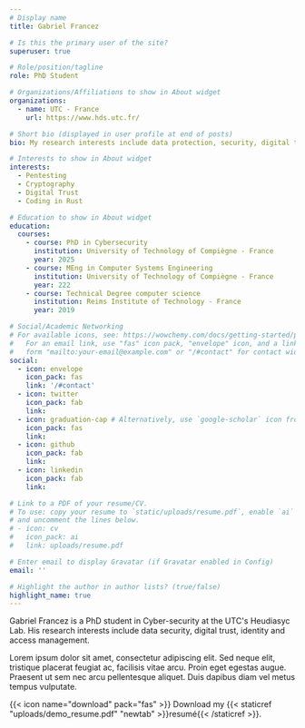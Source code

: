 ```yaml
---
# Display name
title: Gabriel Francez

# Is this the primary user of the site?
superuser: true

# Role/position/tagline
role: PhD Student

# Organizations/Affiliations to show in About widget
organizations:
  - name: UTC - France
    url: https://www.hds.utc.fr/

# Short bio (displayed in user profile at end of posts)
bio: My research interests include data protection, security, digital trust.

# Interests to show in About widget
interests:
  - Pentesting
  - Cryptography
  - Digital Trust
  - Coding in Rust

# Education to show in About widget
education:
  courses:
    - course: PhD in Cybersecurity
      institution: University of Technology of Compiègne - France
      year: 2025
    - course: MEng in Computer Systems Engineering
      institution: University of Technology of Compiègne - France
      year: 222
    - course: Technical Degree computer science
      institution: Reims Institute of Technology - France
      year: 2019

# Social/Academic Networking
# For available icons, see: https://wowchemy.com/docs/getting-started/page-builder/#icons
#   For an email link, use "fas" icon pack, "envelope" icon, and a link in the
#   form "mailto:your-email@example.com" or "/#contact" for contact widget.
social:
  - icon: envelope
    icon_pack: fas
    link: '/#contact'
  - icon: twitter
    icon_pack: fab
    link: 
  - icon: graduation-cap # Alternatively, use `google-scholar` icon from `ai` icon pack
    icon_pack: fas
    link: 
  - icon: github
    icon_pack: fab
    link: 
  - icon: linkedin
    icon_pack: fab
    link: 

# Link to a PDF of your resume/CV.
# To use: copy your resume to `static/uploads/resume.pdf`, enable `ai` icons in `params.toml`,
# and uncomment the lines below.
# - icon: cv
#   icon_pack: ai
#   link: uploads/resume.pdf

# Enter email to display Gravatar (if Gravatar enabled in Config)
email: ''

# Highlight the author in author lists? (true/false)
highlight_name: true
---
```


Gabriel Francez is a PhD student in Cyber-security at the UTC's Heudiasyc Lab. His research interests include data security, digital trust, identity and access management.

Lorem ipsum dolor sit amet, consectetur adipiscing elit. Sed neque elit, tristique placerat feugiat ac, facilisis vitae arcu. Proin eget egestas augue. Praesent ut sem nec arcu pellentesque aliquet. Duis dapibus diam vel metus tempus vulputate.

{{< icon name="download" pack="fas" >}} Download my {{< staticref "uploads/demo_resume.pdf" "newtab" >}}resumé{{< /staticref >}}.

